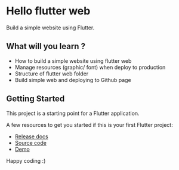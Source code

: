 # Hello flutter web

Build a simple website using Flutter.

## What will you learn ?

- How to build a simple website using flutter web
- Manage resources (graphic/ font) when deploy to production
- Structure of flutter web folder
- Build simple web and deploying to Github page

## Getting Started

This project is a starting point for a Flutter application.

A few resources to get you started if this is your first Flutter project:

- [Release docs](https://flutter.dev/docs/deployment/web)
- [Source code](https://github.com/kzjn10/Flutter_Web_LandingPage)
- [Demo](https://kzjn10.github.io/#/)

Happy coding :)
